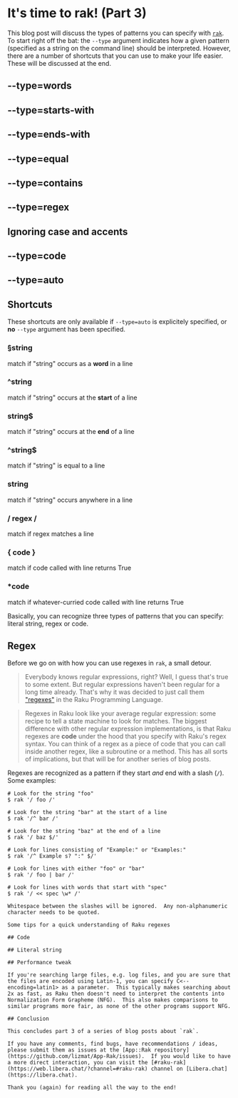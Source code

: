 # It's time to rak! (Part 3)

This blog post will discuss the types of patterns you can specify with [`rak`](https://raku.land/zef:lizmat/App::Rak).  To start right off the bat: the `--type` argument indicates how a given pattern (specified as a string on the command line) should be interpreted.  However, there are a number of shortcuts that you can use to make your life easier.  These will be discussed at the end.

## --type=words

## --type=starts-with

## --type=ends-with

## --type=equal

## --type=contains

## --type=regex

## Ignoring case and accents

## --type=code

## --type=auto

## Shortcuts

These shortcuts are only available if `--type=auto` is explicitely specified, or **no** `--type` argument has been specified.

### §string

match if "string" occurs as a **word** in a line

### ^string

match if "string" occurs at the **start** of a line

### string$

match if "string" occurs at the **end** of a line

### ^string$

match if "string" is equal to a line

### string

match if "string" occurs anywhere in a line

### / regex /

match if regex matches a line

### { code }

match if code called with line returns True

### \*code
match if whatever-curried code called with line returns True

Basically, you can recognize three types of patterns that you can specify: literal string, regex or code.

## Regex

Before we go on with how you can use regexes in `rak`, a small detour.

> Everybody knows regular expressions, right?  Well, I guess that's true to some extent.  But regular expressions haven't been regular for a long time already.  That's why it was decided to just call them ["regexes"](https://docs.raku.org/language/regexes) in the Raku Programming Language.

> Regexes in Raku look like your average regular expression: some recipe to tell a state machine to look for matches.  The biggest difference with other regular expression implementations, is that Raku regexes are **code** under the hood that you specify with Raku's regex syntax.  You can think of a regex as a piece of code that you can call inside another regex, like a subroutine or a method.  This has all sorts of implications, but that will be for another series of blog posts.


Regexes are recognized as a pattern if they start *and* end with a slash (`/`).  Some examples:
```
# Look for the string "foo"
$ rak '/ foo /'

# Look for the string "bar" at the start of a line
$ rak '/^ bar /'

# Look for the string "baz" at the end of a line
$ rak '/ baz $/'

# Look for lines consisting of "Example:" or "Examples:"
$ rak '/^ Example s? ":" $/'

# Look for lines with either "foo" or "bar"
$ rak '/ foo | bar /'

# Look for lines with words that start with "spec"
$ rak '/ << spec \w* /'

Whitespace between the slashes will be ignored.  Any non-alphanumeric character needs to be quoted.

Some tips for a quick understanding of Raku regexes

## Code

## Literal string

## Performance tweak

If you're searching large files, e.g. log files, and you are sure that the files are encoded using Latin-1, you can specify C<--encoding=latin1> as a parameter.  This typically makes searching about 2x as fast, as Raku then doesn't need to interpret the contents into Normalization Form Grapheme (NFG).  This also makes comparisons to similar programs more fair, as none of the other programs support NFG.

## Conclusion

This concludes part 3 of a series of blog posts about `rak`.

If you have any comments, find bugs, have recommendations / ideas, please submit them as issues at the [App::Rak repository](https://github.com/lizmat/App-Rak/issues).  If you would like to have a more direct interaction, you can visit the [#raku-rak](https://web.libera.chat/?channel=#raku-rak) channel on [Libera.chat](https://libera.chat).

Thank you (again) for reading all the way to the end!
